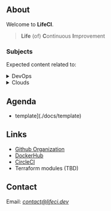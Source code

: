 ## About
Welcome to **LifeCI**.
>**Life** (of) **C**ontinuous **I**mprovement

### Subjects
Expected content related to:
<details><summary>DevOps</summary><p>

```
- Pipelines
    -  infra
    -  app
-  K8s
    -  EKS
```

</p></details>

<details><summary>Clouds</summary><p>

```
- AWS
- Azure
```

</p></details>


## Agenda
- template](./docs/template)

## Links
- [Github Organization](https://github.com/lifeci)
- [DockerHub](https://hub.docker.com/r/lifeci/)
- [CircleCI](https://circleci.com/gh/lifeci/)
- Terraform modules (TBD)

## Contact
Email: *contact@lifeci.dev*